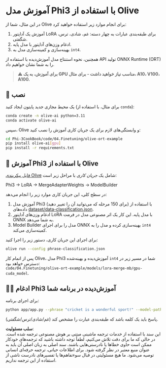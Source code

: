 # آموزش مدل Phi3 با استفاده از Olive

در این مثال، شما از Olive برای انجام موارد زیر استفاده خواهید کرد:

1. آموزش یک آداپتور LoRA برای طبقه‌بندی عبارات به چهار دسته: غم، شادی، ترس، شگفتی.
2. ادغام وزن‌های آداپتور با مدل پایه.
3. بهینه‌سازی و کمینه‌سازی مدل به `int4`.

همچنین، نحوه استنتاج مدل آموزش‌دیده با استفاده از API تولید ONNX Runtime (ORT) را به شما نشان خواهیم داد.

> **⚠️ برای آموزش، به یک GPU مناسب نیاز خواهید داشت - برای مثال، A10، V100، A100.**

## 💾 نصب

یک محیط مجازی جدید پایتون ایجاد کنید (برای مثال، با استفاده از `conda`):

```bash
conda create -n olive-ai python=3.11
conda activate olive-ai
```

سپس، Olive و وابستگی‌های لازم برای یک جریان کاری آموزش را نصب کنید:

```bash
cd Phi-3CookBook/code/04.Finetuning/olive-ort-example
pip install olive-ai[gpu]
pip install -r requirements.txt
```

## 🧪 آموزش Phi3 با استفاده از Olive

[فایل پیکربندی Olive](../../../../../code/04.Finetuning/olive-ort-example/phrase-classification.json) شامل یک *جریان کاری* با مراحل زیر است:

Phi3 -> LoRA -> MergeAdapterWeights -> ModelBuilder

در سطح کلی، این جریان کاری موارد زیر را انجام می‌دهد:

1. آموزش مدل Phi3 (برای 150 مرحله که می‌توانید آن را تغییر دهید) با استفاده از داده‌های [dataset/data-classification.json](../../../../../code/04.Finetuning/olive-ort-example/dataset/dataset-classification.json).
2. ادغام وزن‌های آداپتور LoRA با مدل پایه. این کار یک اثر مصنوعی مدل در فرمت ONNX به شما می‌دهد.
3. Model Builder مدل را برای اجرای ONNX بهینه‌سازی کرده و مدل را به `int4` کمینه‌سازی می‌کند.

برای اجرای این جریان کاری، دستور زیر را اجرا کنید:

```bash
olive run --config phrase-classification.json
```

پس از اتمام کار Olive، مدل Phi3 آموزش‌دیده و بهینه‌شده `int4` شما در مسیر زیر در دسترس خواهد بود:  
`code/04.Finetuning/olive-ort-example/models/lora-merge-mb/gpu-cuda_model`.

## 🧑‍💻 ادغام Phi3 آموزش‌دیده در برنامه شما

برای اجرای برنامه:

```bash
python app/app.py --phrase "cricket is a wonderful sport!" --model-path models/lora-merge-mb/gpu-cuda_model
```

پاسخ باید یک کلمه باشد که طبقه‌بندی عبارت را مشخص کند (غم/شادی/ترس/شگفتی).

**سلب مسئولیت**:  
این سند با استفاده از خدمات ترجمه ماشینی مبتنی بر هوش مصنوعی ترجمه شده است. در حالی که ما برای دقت تلاش می‌کنیم، لطفاً توجه داشته باشید که ترجمه‌های خودکار ممکن است حاوی خطاها یا نادرستی‌هایی باشند. سند اصلی به زبان اصلی آن باید به عنوان منبع معتبر در نظر گرفته شود. برای اطلاعات حیاتی، ترجمه حرفه‌ای انسانی توصیه می‌شود. ما هیچ مسئولیتی در قبال سوءتفاهم‌ها یا تفسیرهای نادرست ناشی از استفاده از این ترجمه نداریم.
